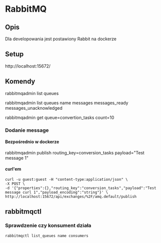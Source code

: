 # RabbitMQ

## Opis

Dla developowania jest postawiony Rabbit na dockerze

## Setup

http://localhost:15672/

## Komendy

rabbitmqadmin list queues

rabbitmqadmin list queues name messages messages_ready messages_unacknowledged

rabbitmqadmin get queue=convertion_tasks count=10

### Dodanie message

#### Bezpośrednio w dockerze

rabbitmqadmin publish routing_key=conversion_tasks payload="Test message 1"

#### curl'em
```
curl -u guest:guest -H "content-type:application/json" \
-X POST \
-d '{"properties":{},"routing_key":"conversion_tasks","payload":"Test message curl 1","payload_encoding":"string"}' \
http://localhost:15672/api/exchanges/%2F/amq.default/publish
```

## rabbitmqctl

### Sprawdzenie czy konsument działa

```
rabbitmqctl list_queues name consumers
```

